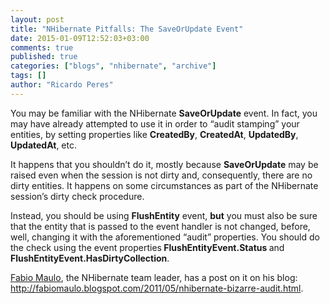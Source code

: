```yaml
---
layout: post
title: "NHibernate Pitfalls: The SaveOrUpdate Event"
date: 2015-01-09T12:52:03+03:00
comments: true
published: true
categories: ["blogs", "nhibernate", "archive"]
tags: []
author: "Ricardo Peres"
---
```

<p>You may be familiar with the NHibernate <strong>SaveOrUpdate</strong> event. In fact, you may have already attempted to use it in order to “audit stamping” your entities, by setting properties like <strong>CreatedBy</strong>, <strong>CreatedAt</strong>, <strong>UpdatedBy</strong>, <strong>UpdatedAt</strong>, etc.</p>  <p>It happens that you shouldn’t do it, mostly because <strong>SaveOrUpdate</strong> may be raised even when the session is not dirty and, consequently, there are no dirty entities. It happens on some circumstances as part of the NHibernate session’s dirty check procedure.</p>  <p>Instead, you should be using <strong>FlushEntity</strong> event, <strong>but</strong> you must also be sure that the entity that is passed to the event handler is not changed, before, well, changing it with the aforementioned “audit” properties. You should do the check using the event properties<strong> FlushEntityEvent.Status </strong>and <strong>FlushEntityEvent.HasDirtyCollection</strong>.</p>  <p><a href="http://fabiomaulo.blogspot.com" target="_blank">Fabio Maulo</a>, the NHibernate team leader, has a post on it on his blog: <a href="http://fabiomaulo.blogspot.com/2011/05/nhibernate-bizarre-audit.html" target="_blank">http://fabiomaulo.blogspot.com/2011/05/nhibernate-bizarre-audit.html</a>.</p>
